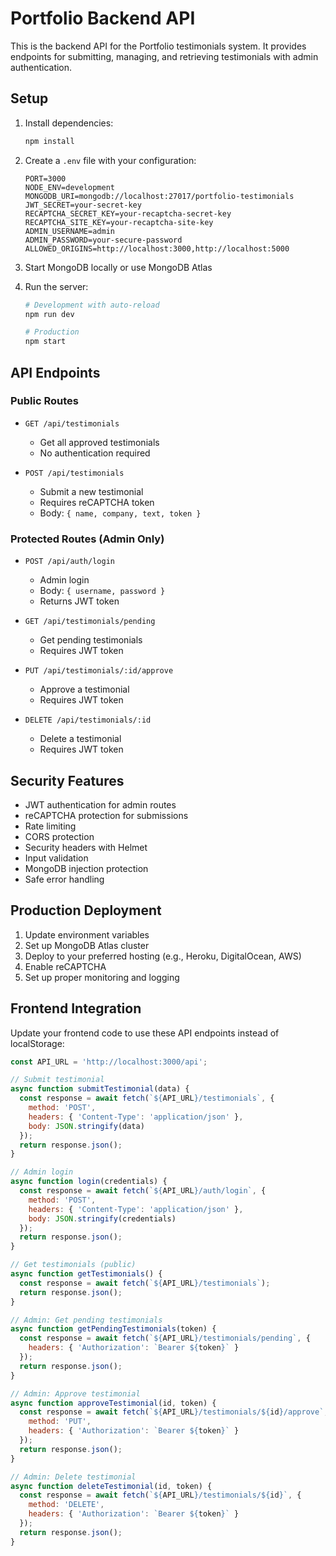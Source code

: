 # Portfolio Backend API

This is the backend API for the Portfolio testimonials system. It provides endpoints for submitting, managing, and retrieving testimonials with admin authentication.

## Setup

1. Install dependencies:
   ```bash
   npm install
   ```

2. Create a `.env` file with your configuration:
   ```
   PORT=3000
   NODE_ENV=development
   MONGODB_URI=mongodb://localhost:27017/portfolio-testimonials
   JWT_SECRET=your-secret-key
   RECAPTCHA_SECRET_KEY=your-recaptcha-secret-key
   RECAPTCHA_SITE_KEY=your-recaptcha-site-key
   ADMIN_USERNAME=admin
   ADMIN_PASSWORD=your-secure-password
   ALLOWED_ORIGINS=http://localhost:3000,http://localhost:5000
   ```

3. Start MongoDB locally or use MongoDB Atlas

4. Run the server:
   ```bash
   # Development with auto-reload
   npm run dev

   # Production
   npm start
   ```

## API Endpoints

### Public Routes

- `GET /api/testimonials`
  - Get all approved testimonials
  - No authentication required

- `POST /api/testimonials`
  - Submit a new testimonial
  - Requires reCAPTCHA token
  - Body: `{ name, company, text, token }`

### Protected Routes (Admin Only)

- `POST /api/auth/login`
  - Admin login
  - Body: `{ username, password }`
  - Returns JWT token

- `GET /api/testimonials/pending`
  - Get pending testimonials
  - Requires JWT token

- `PUT /api/testimonials/:id/approve`
  - Approve a testimonial
  - Requires JWT token

- `DELETE /api/testimonials/:id`
  - Delete a testimonial
  - Requires JWT token

## Security Features

- JWT authentication for admin routes
- reCAPTCHA protection for submissions
- Rate limiting
- CORS protection
- Security headers with Helmet
- Input validation
- MongoDB injection protection
- Safe error handling

## Production Deployment

1. Update environment variables
2. Set up MongoDB Atlas cluster
3. Deploy to your preferred hosting (e.g., Heroku, DigitalOcean, AWS)
4. Enable reCAPTCHA
5. Set up proper monitoring and logging

## Frontend Integration

Update your frontend code to use these API endpoints instead of localStorage:

```javascript
const API_URL = 'http://localhost:3000/api';

// Submit testimonial
async function submitTestimonial(data) {
  const response = await fetch(`${API_URL}/testimonials`, {
    method: 'POST',
    headers: { 'Content-Type': 'application/json' },
    body: JSON.stringify(data)
  });
  return response.json();
}

// Admin login
async function login(credentials) {
  const response = await fetch(`${API_URL}/auth/login`, {
    method: 'POST',
    headers: { 'Content-Type': 'application/json' },
    body: JSON.stringify(credentials)
  });
  return response.json();
}

// Get testimonials (public)
async function getTestimonials() {
  const response = await fetch(`${API_URL}/testimonials`);
  return response.json();
}

// Admin: Get pending testimonials
async function getPendingTestimonials(token) {
  const response = await fetch(`${API_URL}/testimonials/pending`, {
    headers: { 'Authorization': `Bearer ${token}` }
  });
  return response.json();
}

// Admin: Approve testimonial
async function approveTestimonial(id, token) {
  const response = await fetch(`${API_URL}/testimonials/${id}/approve`, {
    method: 'PUT',
    headers: { 'Authorization': `Bearer ${token}` }
  });
  return response.json();
}

// Admin: Delete testimonial
async function deleteTestimonial(id, token) {
  const response = await fetch(`${API_URL}/testimonials/${id}`, {
    method: 'DELETE',
    headers: { 'Authorization': `Bearer ${token}` }
  });
  return response.json();
}
```